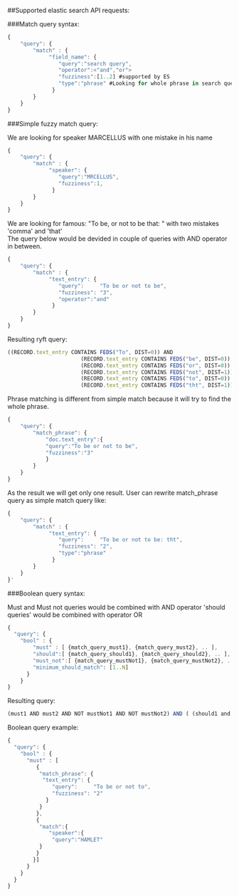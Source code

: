 ##Supported elastic search API requests:

###Match query syntax:

```javascript
{
    "query": {
        "match" : {
           	 "field_name": {
		        "query":"search query",
		        "operator":<"and","or">
		        "fuzziness":[1..2] #supported by ES
		        "type":"phrase" #Looking for whole phrase in search query
		      }
        }
    }
}
```

###Simple fuzzy match query:

We are looking for speaker MARCELLUS with one mistake in his name 
```javascript
{
    "query": {
        "match" : {
           	 "speaker": {
		        "query":"MRCELLUS",
		        "fuzziness":1,
		      }
        }
    }
}
```

We are looking for famous: "To be, or not to be that: " with two mistakes 'comma' and 'that'  
The query below would be devided in couple of queries with AND operator in between.
```javascript
{
    "query": {
        "match" : {
           	 "text_entry": {
		        "query":     "To be or not to be",
		        "fuzziness": "3", 
		        "operator":"and" 
		      }
        }
    }
}
```

Resulting ryft query: 
```javascript
((RECORD.text_entry CONTAINS FEDS("To", DIST=0)) AND 
					   (RECORD.text_entry CONTAINS FEDS("be", DIST=0)) AND 
					   (RECORD.text_entry CONTAINS FEDS("or", DIST=0)) AND 
				   	   (RECORD.text_entry CONTAINS FEDS("not", DIST=1)) AND 
					   (RECORD.text_entry CONTAINS FEDS("to", DIST=0)) AND 
					   (RECORD.text_entry CONTAINS FEDS("tht", DIST=1)))
```



Phrase matching is different from simple match because it will try to find the whole phrase.
```javascript
{
    "query": {
        "match_phrase": {
            "doc.text_entry":{
            "query":"To be or not to be",
            "fuzziness":"3"
            }
        }
    }
}
```

As the result we will get only one result.
User can rewrite match_phrase query as simple match query like:

```javascript
{
    "query": {
        "match" : {
           	 "text_entry": {
		        "query":     "To be or not to be: tht",
		        "fuzziness": "2",
		        "type":"phrase"
		      }
        }
    }
}'
```

###Boolean query syntax:

Must and Must not queries would be combined with AND operator 'should queries' would be combined with operator OR 
```javascript
{
  "query": {
    "bool" : {
      	"must" : [ {match_query_must1}, {match_query_must2}, .. ],
      	"should":[ {match_query_should1}, {match_query_should2}, .. ],
      	"must_not":[ {match_query_mustNot1}, {match_query_mustNot2}, .. ],
      	"minimum_should_match": [1..N]
      }
    }
}
```

Resulting query: 

```javascript
(must1 AND must2 AND NOT mustNot1 AND NOT mustNot2) AND ( (should1 and should2) OR (should1 and should3) OR (should2 and should3) OR .. )
```

Boolean query example:
```javascript
{
  "query": {
    "bool" : {
      "must" : [
         {
          "match_phrase": { 
           "text_entry": {
              "query":     "To be or not to",
              "fuzziness": "2"
            }
          }
         },
         {
          "match":{
             "speaker":{
              "query":"HAMLET"
          }
         }
        }]
      }
    }
  }
}
```
